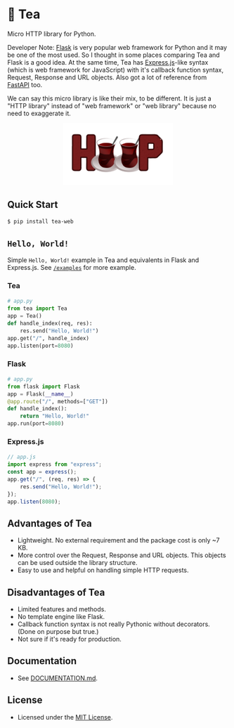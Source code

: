 # 🍵 Tea
Micro HTTP library for Python.

Developer Note: [Flask](https://github.com/pallets/flask) is very popular web framework for Python and it may be one of the most used. So I thought in some places comparing Tea and Flask is a good idea. At the same time, Tea has [Express.js](https://github.com/expressjs/express)-like syntax (which is web framework for JavaScript) with it's callback function syntax, Request, Response and URL objects. Also got a lot of reference from [FastAPI](https://github.com/tiangolo/fastapi) too.

We can say this micro library is like their mix, to be different. It is just a "HTTP library" instead of "web framework" or "web library" because no need to exaggerate it.

<p align="center"><img src="https://raw.githubusercontent.com/orhanemree/tea/master/img/banner.png" width="250"></p>

## Quick Start
```console
$ pip install tea-web
```

## `Hello, World!`
Simple `Hello, World!` example in Tea and equivalents in Flask and Express.js. See [`/examples`](https://github.com/orhanemree/tea/tree/master/examples) for more example.

### Tea
```python
# app.py
from tea import Tea
app = Tea()
def handle_index(req, res):
    res.send("Hello, World!")
app.get("/", handle_index)
app.listen(port=8080)
```

### Flask
```python
# app.py
from flask import Flask
app = Flask(__name__)
@app.route("/", methods=["GET"])
def handle_index():
    return "Hello, World!"
app.run(port=8080)
```

### Express.js
```javascript
// app.js
import express from "express";
const app = express();
app.get("/", (req, res) => {
    res.send("Hello, World!");
});
app.listen(8080);
```

## Advantages of Tea
* Lightweight. No external requirement and the package cost is only ~7 KB.
* More control over the Request, Response and URL objects. This objects can be used outside the library structure.
* Easy to use and helpful on handling simple HTTP requests.

## Disadvantages of Tea
* Limited features and methods.
* No template engine like Flask.
* Callback function syntax is not really Pythonic without decorators. (Done on purpose but true.)
* Not sure if it's ready for production.

## Documentation
* See [DOCUMENTATION.md](https://github.com/orhanemree/tea/blob/master/DOCUMENTATION.md).

## License
* Licensed under the [MIT License](https://github.com/orhanemree/tea/blob/master/LICENSE).